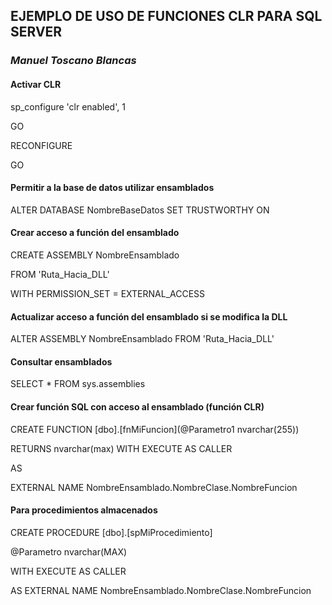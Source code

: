 ﻿## EJEMPLO DE USO DE FUNCIONES CLR PARA SQL SERVER

### _Manuel Toscano Blancas_

#### Activar CLR
sp_configure 'clr enabled', 1

GO

RECONFIGURE

GO

#### Permitir a la base de datos utilizar ensamblados
ALTER DATABASE NombreBaseDatos SET TRUSTWORTHY ON


#### Crear acceso a función del ensamblado
CREATE ASSEMBLY NombreEnsamblado

FROM 'Ruta_Hacia_DLL'

WITH PERMISSION_SET = EXTERNAL_ACCESS

#### Actualizar acceso a función del ensamblado si se modifica la DLL
ALTER ASSEMBLY NombreEnsamblado 
FROM 'Ruta_Hacia_DLL'

#### Consultar ensamblados
SELECT * FROM sys.assemblies

#### Crear función SQL con acceso al ensamblado (función CLR)
CREATE FUNCTION [dbo].[fnMiFuncion](@Parametro1 nvarchar(255))

RETURNS nvarchar(max) WITH EXECUTE AS CALLER

AS

EXTERNAL NAME NombreEnsamblado.NombreClase.NombreFuncion


#### Para procedimientos almacenados
CREATE PROCEDURE [dbo].[spMiProcedimiento]

@Parametro nvarchar(MAX)

WITH EXECUTE AS CALLER

AS EXTERNAL NAME NombreEnsamblado.NombreClase.NombreFuncion
